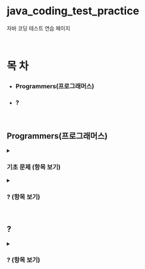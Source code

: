 # java_coding_test_practice
자바 코딩 테스트 연습 페이지

<br>

# 목 차
- ### Programmers(프로그래머스)
- ### ?

<br>

## Programmers(프로그래머스)

<details>
<summary><h3> 기초 문제 (항목 보기) </h3></summary>
<div markdown="1">
  
[→ 기초 문제 소스 코드로 이동](https://github.com/Solbeen0531/java_coding_test_practice/tree/main/Programmers(%ED%94%84%EB%A1%9C%EA%B7%B8%EB%9E%98%EB%A8%B8%EC%8A%A4)/%EA%B8%B0%EC%B4%88%20%EB%AC%B8%EC%A0%9C)  

- ### 문자열 출력하기    /출력    /Lv.0
- ### a와 b 출력하기    /출력    /Lv.0
- ### 문자열 반복해서 출력하기    /출력    /Lv.0
- ### ?

</div>
</details>

<details>
<summary><h3> ? (항목 보기) </h3></summary>
<div markdown="1">
  
[→ ? 소스 코드로 이동](주소링크예정)  

- ### ?

</div>
</details>

<br>

## ?

<details>
<summary><h3> ? (항목 보기) </h3></summary>
<div markdown="1">
  
[→ ? 소스 코드로 이동](주소링크예정)  

- ### ?

</div>
</details>


